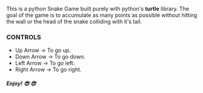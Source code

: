 This is a python Snake Game built purely with python's **turtle** library.
The goal of the game is to accumulate as many points as possible without hitting the wall or the head of the snake colliding with it's tail. 


### CONTROLS

* Up Arrow -> To go up.
* Down Arrow -> To go down.
* Left Arrow -> To go left.
* Right Arrow -> To go right.

##### Enjoy! :sunglasses: :sunglasses: 
